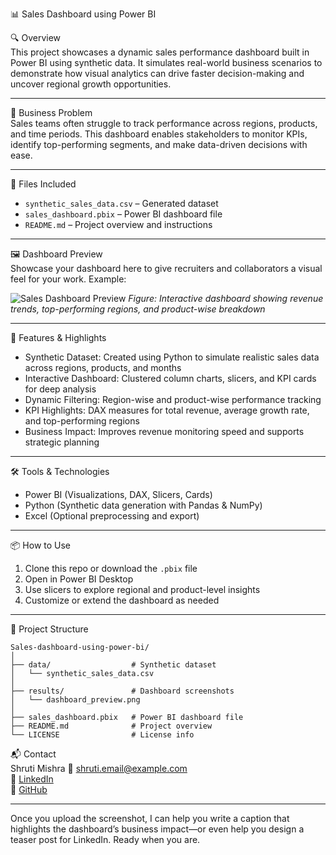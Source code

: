  📊 Sales Dashboard using Power BI

🔍 Overview  
This project showcases a dynamic sales performance dashboard built in Power BI using synthetic data. It simulates real-world business scenarios to demonstrate how visual analytics can drive faster decision-making and uncover regional growth opportunities.

---

🧠 Business Problem  
Sales teams often struggle to track performance across regions, products, and time periods. This dashboard enables stakeholders to monitor KPIs, identify top-performing segments, and make data-driven decisions with ease.

---

📁 Files Included  
- `synthetic_sales_data.csv` – Generated dataset  
- `sales_dashboard.pbix` – Power BI dashboard file  
- `README.md` – Project overview and instructions

---

 🖼️ Dashboard Preview  
Showcase your dashboard here to give recruiters and collaborators a visual feel for your work. Example:


![Sales Dashboard Preview](results/dashboard_preview.png)
*Figure: Interactive dashboard showing revenue trends, top-performing regions, and product-wise breakdown*




---

🚀 Features & Highlights  
- Synthetic Dataset: Created using Python to simulate realistic sales data across regions, products, and months  
- Interactive Dashboard: Clustered column charts, slicers, and KPI cards for deep analysis  
- Dynamic Filtering: Region-wise and product-wise performance tracking  
- KPI Highlights: DAX measures for total revenue, average growth rate, and top-performing regions  
- Business Impact: Improves revenue monitoring speed and supports strategic planning

---

 🛠️ Tools & Technologies  
- Power BI (Visualizations, DAX, Slicers, Cards)  
- Python (Synthetic data generation with Pandas & NumPy)  
- Excel (Optional preprocessing and export)

---

📦 How to Use  
1. Clone this repo or download the `.pbix` file  
2. Open in Power BI Desktop  
3. Use slicers to explore regional and product-level insights  
4. Customize or extend the dashboard as needed

---

📁 Project Structure  
```plaintext
Sales-dashboard-using-power-bi/
│
├── data/                  # Synthetic dataset
│   └── synthetic_sales_data.csv
│
├── results/               # Dashboard screenshots
│   └── dashboard_preview.png
│
├── sales_dashboard.pbix   # Power BI dashboard file
├── README.md              # Project overview
└── LICENSE                # License info
```



📬 Contact  
Shruti Mishra 
📧 shruti.email@example.com  
🔗 [LinkedIn](https://www.linkedin.com/in/shrutimishra011)  
🔗 [GitHub](https://github.com/Shruti00001)

---

Once you upload the screenshot, I can help you write a caption that highlights the dashboard’s business impact—or even help you design a teaser post for LinkedIn. Ready when you are.

